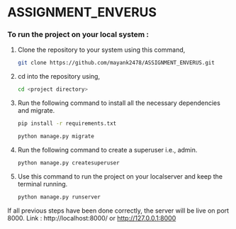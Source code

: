 # ASSIGNMENT_ENVERUS

### To run the project on your local system :

1. Clone the repository to your system using this command,
   ```sh
   git clone https://github.com/mayank2478/ASSIGNMENT_ENVERUS.git
   ```

2. cd into the repository using,
   ```sh
   cd <project directory>
   ```

3. Run the following command to install all the necessary dependencies and migrate.
   ```sh
   pip install -r requirements.txt
   ```
   ```sh
   python manage.py migrate
   ```

4. Run the following command to create a superuser i.e., admin.
   ```sh
   python manage.py createsuperuser
   ```

5. Use this command to run the project on your localserver and keep the terminal running.
   ```sh
   python manage.py runserver
   ```

If all previous steps have been done correctly, the server will be live on port 8000.
Link : http://localhost:8000/  or  http://127.0.0.1:8000